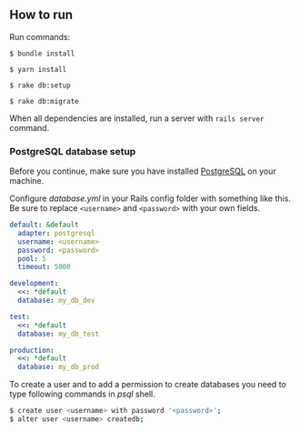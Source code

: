 ## How to run

Run commands:

`$ bundle install`

`$ yarn install`

`$ rake db:setup`

`$ rake db:migrate`

When all dependencies are installed, run a server with `rails server` command. 

### PostgreSQL database setup

Before you continue, make sure you have installed [PostgreSQL](https://www.postgresql.org/download) on your machine.

Configure _database.yml_ in your Rails config folder with something like this. Be sure to replace `<username>` and `<password>` with your own fields.

```yaml
default: &default
  adapter: postgresql
  username: <username>
  password: <password>
  pool: 5
  timeout: 5000

development:
  <<: *default
  database: my_db_dev

test:
  <<: *default
  database: my_db_test

production:
  <<: *default
  database: my_db_prod
```

To create a user and to add a permission to create databases you need to type following commands in _psql_ shell.

```bash
$ create user <username> with password '<password>';
$ alter user <username> createdb;
```
